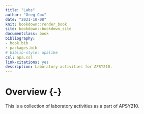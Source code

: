 ```yaml
--- 
title: "Labs"
author: "Greg Cox"
date: "2021-10-08"
knit: bookdown::render_book
site: bookdown::bookdown_site
documentclass: book
bibliography:
- book.bib
- packages.bib
# biblio-style: apalike
csl: apa.csl
link-citations: yes
description: Laboratory activities for APSY210.
---
```


# Overview {-}

This is a collection of laboratory activities as a part of APSY210.


